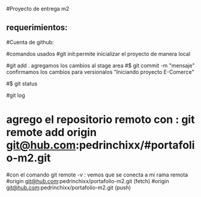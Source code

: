 #Proyecto de entrega m2
## requerimientos:

#Cuenta de github:



#comandos usados 
#git init:permite inicializar el proyecto de manera local

#git add . agregamos los cambios al stage area
#$ git commit -m  "mensaje" confirmamos los cambios para versionalos "Iniciando proyecto E-Comerce"

#$ git status

#git log

# agrego el repositorio remoto con : git remote add origin git@hub.com:pedrinchixx/#portafolio-m2.git
#con el comando git remote -v : vemos que se conecta a mi rama remota
#origin  git@hub.com:pedrinchixx/portafolio-m2.git (fetch)
#origin  git@hub.com:pedrinchixx/portafolio-m2.git (push)